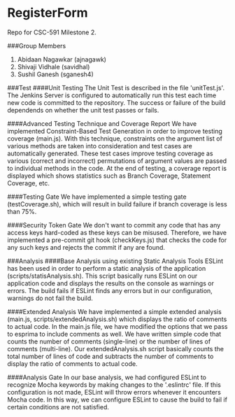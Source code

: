 # RegisterForm
Repo for CSC-591 Milestone 2.

###Group Members
1. Abidaan Nagawkar (ajnagawk)
2. Shivaji Vidhale (savidhal)
3. Sushil Ganesh (sganesh4)

###Test
####Unit Testing
The Unit Test is described in the file 'unitTest.js'. The Jenkins Server is configured to automatically run this test each time new code is committed to the repository. The success or failure of the build dependends on whether the unit test passes or fails.

####Advanced Testing Technique and Coverage Report
We have implemented Constraint-Based Test Generation in order to improve testing coverage (main.js). With this technique, constraints on the argument list of various methods are taken into consideration and test cases are automatically generated. These test cases improve testing coverage as various (correct and incorrect) permutations of argument values are passed to individual methods in the code.
At the end of testing, a coverage report is displayed which shows statistics such as Branch Coverage, Statement Coverage, etc.

####Testing Gate
We have implemented a simple testing gate (testCoverage.sh), which will result in build failure if branch coverage is less than 75%.

####Security Token Gate
We don't want to commit any code that has any access keys hard-coded as these keys can be misused. Therefore, we have implemented a pre-commit git hook (checkKeys.js) that checks the code for any such keys and rejects the commit if any are found.

###Analysis
####Base Analysis using existing Static Analysis Tools
ESLint has been used in order to perform a static analysis of the application (scripts/statisAnalysis.sh). This script basically runs ESLint on our application code and displays the results on the console as warnings or errors. The build fails if ESLint finds any errors but in our configuration, warnings do not fail the build. 

####Extended Analysis
We have implemented a simple extended analysis (main.js, scripts/extendedAnalysis.sh) which displays the ratio of comments to actual code. In the main.js file, we have modified the options that we pass to esprima to include comments as well. We have written simple code that counts the number of comments (single-line) or the number of lines of comments (multi-line). Our extendedAnalysis.sh script basically counts the total number of lines of code and subtracts the number of comments to display the ratio of comments to actual code.

####Analysis Gate
In our base analysis, we had configured ESLint to recognize Mocha keywords by making changes to the '.eslintrc' file. If this configuration is not made, ESLint will throw errors whenever it encounters Mocha code. In this way, we can configure ESLint to cause the build to fail if certain conditions are not satisfied.

